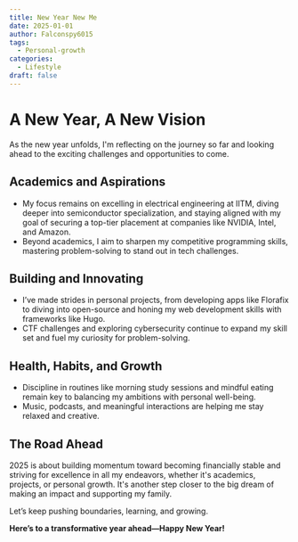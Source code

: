 ```yaml
---
title: New Year New Me
date: 2025-01-01
author: Falconspy6015
tags:
  - Personal-growth
categories:
  - Lifestyle
draft: false
---
```

# A New Year, A New Vision

As the new year unfolds, I'm reflecting on the journey so far and looking ahead to the exciting challenges and opportunities to come.

## Academics and Aspirations
- My focus remains on excelling in electrical engineering at IITM, diving deeper into semiconductor specialization, and staying aligned with my goal of securing a top-tier placement at companies like NVIDIA, Intel, and Amazon.  
- Beyond academics, I aim to sharpen my competitive programming skills, mastering problem-solving to stand out in tech challenges.

## Building and Innovating
- I’ve made strides in personal projects, from developing apps like Florafix to diving into open-source and honing my web development skills with frameworks like Hugo.  
- CTF challenges and exploring cybersecurity continue to expand my skill set and fuel my curiosity for problem-solving.

## Health, Habits, and Growth
- Discipline in routines like morning study sessions and mindful eating remain key to balancing my ambitions with personal well-being.  
- Music, podcasts, and meaningful interactions are helping me stay relaxed and creative.

## The Road Ahead
2025 is about building momentum toward becoming financially stable and striving for excellence in all my endeavors, whether it's academics, projects, or personal growth. It's another step closer to the big dream of making an impact and supporting my family.

Let’s keep pushing boundaries, learning, and growing.

**Here’s to a transformative year ahead—Happy New Year!**
